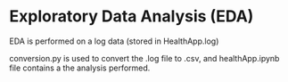 # Exploratory Data Analysis (EDA)


EDA is performed on a log data (stored in HealthApp.log)

conversion.py is used to convert the .log file to .csv, and healthApp.ipynb file contains a the analysis performed.
